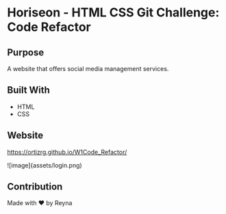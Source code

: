 # Horiseon - HTML CSS Git Challenge: Code Refactor

## Purpose
A website that offers social media management services.

## Built With
* HTML
* CSS

## Website
https://ortizrg.github.io/W1Code_Refactor/

![image]{assets/login.png)

## Contribution
Made with ❤️ by Reyna

